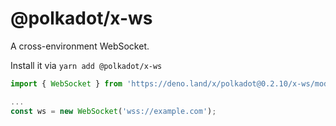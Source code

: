 # @polkadot/x-ws

A cross-environment WebSocket.

Install it via `yarn add @polkadot/x-ws`

```js
import { WebSocket } from 'https://deno.land/x/polkadot@0.2.10/x-ws/mod.ts';

...
const ws = new WebSocket('wss://example.com');
```
